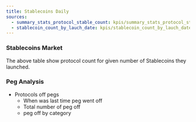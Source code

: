 ```yaml
---
title: Stablecoins Daily
sources:
  - summary_stats_protocol_stable_count: kpis/summary_stats_protocol_stable_count.sql
  - stablecoin_count_by_lauch_date: kpis/stablecoin_count_by_lauch_date.sql
---
```


### Stablecoins Market

<BigValue
data={stablecoin_count_by_lauch_date}
title='Total Stablecoin lauched till date'
value='total_stablecoins'
maxWidth='20'
/>

<DataTable data={stablecoin_count_by_lauch_date} rowLines="false">
  <Column id="peg_mechanism" />
  <Column id="stablecoins" />
  <Column id="days_since_last_lauch" />
</DataTable>

The above table show protocol count for given number of Stablecoins they launched.

### Peg Analysis

- Protocols off pegs
  - When was last time peg went off
  - Total number of peg off
  - peg off by category
